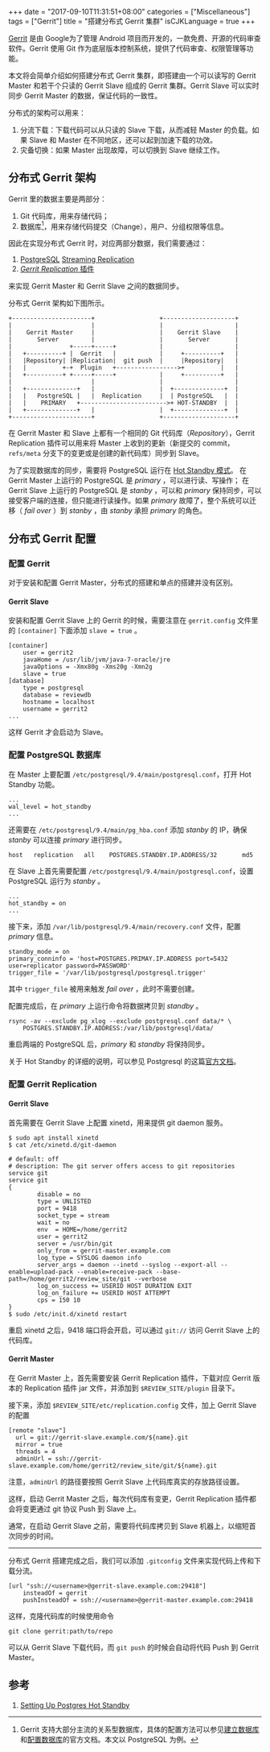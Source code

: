+++
date = "2017-09-10T11:31:51+08:00"
categories = ["Miscellaneous"]
tags = ["Gerrit"]
title = "搭建分布式 Gerrit 集群"
isCJKLanguage = true
+++

[Gerrit](https://www.gerritcodereview.com) 是由 Google为了管理 Android 项目而开发的，一款免费、开源的代码审查软件。Gerrit 使用 Git 作为底层版本控制系统，提供了代码审查、权限管理等功能。

本文将会简单介绍如何搭建分布式 Gerrit 集群，即搭建由一个可以读写的 Gerrit Master 和若干个只读的 Gerrit Slave 组成的 Gerrit 集群。Gerrit Slave 可以实时同步 Gerrit Master 的数据，保证代码的一致性。

<!--more-->

分布式的架构可以用来：

1. 分流下载：下载代码可以从只读的 Slave 下载，从而减轻 Master 的负载。如果 Slave 和 Master 在不同地区，还可以起到加速下载的功效。
2. 灾备切换：如果 Master 出现故障，可以切换到 Slave 继续工作。

## 分布式 Gerrit 架构

Gerrit 里的数据主要是两部分：

1. Git 代码库，用来存储代码；
2. 数据库[^database]，用来存储代码提交（Change），用户、分组权限等信息。

因此在实现分布式 Gerrit 时，对应两部分数据，我们需要通过：

1. [PostgreSQL](https://www.postgresql.org) [Streaming Replication](https://wiki.postgresql.org/wiki/Streaming_Replication)
2. [*Gerrit Replication* 插件](https://gerrit.googlesource.com/plugins/replication)

来实现 Gerrit Master 和 Gerrit Slave 之间的数据同步。

分布式 Gerrit 架构如下图所示。

```
+----------------------+                  +--------------------+
|                      |                  |                    |
|    Gerrit Master     |                  |    Gerrit Slave    |
|       Server         |                  |       Server       |
|                +-----+-----+            |                    |
|   +----------+ |  Gerrit   |            |     +----------+   |
|   |Repository| |Replication|  git push  |     |Repository|   |
|   |          +-+  Plugin   +----------------->+          |   |
|   +----------+ +-----+-----+            |     +----------+   |
|                      |                  |                    |
|   +--------------+   |                  |  +--------------+  |
|   |   PostgreSQL |   |  Replication     |  | PostgreSQL   |  |
|   |    PRIMARY   +------------------------>+ HOT-STANDBY  |  |
|   +--------------+   |                  |  +--------------+  |
+----------------------+                  +--------------------+
```

在 Gerrit Master 和 Slave 上都有一个相同的 Git 代码库（*Repository*），Gerrit Replication 插件可以用来将 Master 上收到的更新（新提交的 commit，`refs/meta` 分支下的变更或是创建的新代码库）同步到 Slave。

为了实现数据库的同步，需要将 PostgreSQL 运行在 [Hot Standby 模式](https://www.postgresql.org/docs/9.4/static/hot-standby.html)。 在 Gerrit Master 上运行的 PostgreSQL 是 *primary* ，可以进行读、写操作； 在 Gerrit Slave 上运行的 PostgreSQL 是 *stanby* ，可以和 *primary* 保持同步，可以接受客户端的连接，但只能进行读操作。如果 *primary* 故障了，整个系统可以迁移（ *fail over* ）到 *stanby* ，由 *stanby* 承担 *primary* 的角色。

## 分布式 Gerrit 配置

### 配置 Gerrit

对于安装和配置 Gerrit Master，分布式的搭建和单点的搭建并没有区别。

#### Gerrit Slave

安装和配置 Gerrit Slave 上的 Gerrit 的时候，需要注意在 `gerrit.config` 文件里的 `[container]` 下面添加 `slave = true` 。

```
[container]
    user = gerrit2
    javaHome = /usr/lib/jvm/java-7-oracle/jre
    javaOptions = -Xmx80g -Xms20g -Xmn2g
    slave = true
[database]
    type = postgresql
    database = reviewdb
    hostname = localhost
    username = gerrit2
...
```

这样 Gerrit 才会启动为 Slave。

### 配置 PostgreSQL 数据库

在 Master 上要配置 `/etc/postgresql/9.4/main/postgresql.conf`，打开 Hot Standby 功能。

```
...
wal_level = hot_standby
...
```

还需要在 `/etc/postgresql/9.4/main/pg_hba.conf` 添加  *stanby* 的 IP，确保 *stanby* 可以连接  *primary* 进行同步。

```
host   replication   all    POSTGRES.STANDBY.IP.ADDRESS/32       md5
```

在 Slave 上首先需要配置 `/etc/postgresql/9.4/main/postgresql.conf`，设置 PostgreSQL 运行为 *stanby* 。

```
...
hot_standby = on
...
```

接下来，添加 `/var/lib/postgresql/9.4/main/recovery.conf` 文件，配置  *primary*  信息。

```
standby_mode = on 
primary_conninfo = 'host=POSTGRES.PRIMAY.IP.ADDRESS port=5432 user=replicator password=PASSWORD'
trigger_file = '/var/lib/postgresql/postgresql.trigger'
```

其中 `trigger_file` 被用来触发 *fail over* ，此时不需要创建。

配置完成后，在 *primary*  上运行命令将数据拷贝到 *standby* 。

```shell
rsync -av --exclude pg_xlog --exclude postgresql.conf data/* \
	POSTGRES.STANDBY.IP.ADDRESS:/var/lib/postgresql/data/
```

重启两端的 PostgreSQL 后，*primary* 和 *standby* 将保持同步。

关于 Hot Standby 的详细的说明，可以参见 Postgresql 的这篇[官方文档](https://wiki.postgresql.org/wiki/Hot_Standby)。

### 配置 Gerrit Replication

#### Gerrit Slave

首先需要在 Gerrit Slave 上配置 xinetd，用来提供 git daemon 服务。

```
$ sudo apt install xinetd
$ cat /etc/xinetd.d/git-daemon
 
# default: off
# description: The git server offers access to git repositories service git
service git
{
        disable = no
        type = UNLISTED
        port = 9418
        socket_type = stream
        wait = no
        env  = HOME=/home/gerrit2
        user = gerrit2
        server = /usr/bin/git
        only_from = gerrit-master.example.com
        log_type = SYSLOG daemon info
        server_args = daemon --inetd --syslog --export-all --enable=upload-pack --enable=receive-pack --base-path=/home/gerrit2/review_site/git --verbose
        log_on_success += USERID HOST DURATION EXIT
        log_on_failure += USERID HOST ATTEMPT
        cps = 150 10
}
$ sudo /etc/init.d/xinetd restart
```

重启 xinetd 之后，9418 端口将会开启，可以通过 `git://` 访问 Gerrit Slave 上的代码库。

#### Gerrit Master

在 Gerrit Master 上，首先需要安装 Gerrit Replication 插件，下载对应 Gerrit 版本的 Replication 插件 jar 文件，并添加到 `$REVIEW_SITE/plugin` 目录下。

接下来，添加 `$REVIEW_SITE/etc/replication.config` 文件，加上 Gerrit Slave 的配置

```
[remote "slave"]
  url = git://gerrit-slave.example.com/${name}.git 
  mirror = true
  threads = 4
  adminUrl = ssh://gerrit-slave.example.com/home/gerrit2/review_site/git/${name}.git
```

注意，`adminUrl` 的路径要按照 Gerrit Slave 上代码库真实的存放路径设置。

这样，启动 Gerrit Master 之后，每次代码库有变更，Gerrit Replication 插件都会将变更通过 git 协议 Push 到 Slave 上。

通常，在启动 Gerrit Slave 之前，需要将代码库拷贝到 Slave 机器上，以缩短首次同步的时间。

---

分布式 Gerrit 搭建完成之后，我们可以添加 `.gitconfig` 文件来实现代码上传和下载分流。

```shell
[url "ssh://<username>@gerrit-slave.example.com:29418"]
    insteadOf = gerrit
    pushInsteadOf = ssh://<username>@gerrit-master.example.com:29418
```

这样，克隆代码库的时候使用命令

```shell
git clone gerrit:path/to/repo
```

可以从 Gerrit Slave 下载代码，而 `git push` 的时候会自动将代码 Push 到 Gerrit Master。

## 参考

1. [Setting Up Postgres Hot Standby](https://cloud.google.com/community/tutorials/setting-up-postgres-hot-standby#understanding-hot-standby)

[^database]: Gerrit 支持大部分主流的关系型数据库，具体的配置方法可以参见[建立数据库](https://gerrit-review.googlesource.com/Documentation/database-setup.html) 和[配置数据库](https://gerrit-review.googlesource.com/Documentation/config-gerrit.html#database)的官方文档。本文以 PostgreSQL 为例。